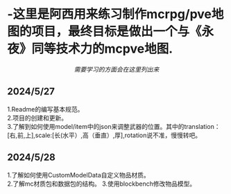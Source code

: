 # -这里是阿西用来练习制作mcrpg/pve地图的项目，最终目标是做出一个与《永夜》同等技术力的mcpve地图.
_<p align="center">需要学习的方面会在这里列出来</p>_  

## __2024/5/27__  
1.Readme的编写基本规范。  
2.项目的创建和更新。  
3.了解到如何使用model/item中的json来调整武器的位置。其中的translation：[右,前,上],scale:[长(水平）,高（垂直）,厚],rotation说不准，慢慢转吧。

## __2024/5/28__ 
1.了解如何使用CustomModelData自定义物品材质。  
2.了解mc材质包和数据包的结构。
3.使用blockbench修改物品模型。
